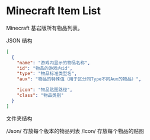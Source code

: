 # Minecraft Item List

Minecraft 基岩版所有物品列表。

JSON 结构

```json
[
  {
    "name": "游戏内显示的物品名称",
    "id": "物品的游戏内id",
    "type": "物品标准类型名",
    "aux": "物品的特殊值（用于区分同Type不同Aux的物品）",

    "icon": "物品贴图路径",
    "class": "物品类别"
  }
]
```

文件夹结构

/Json/ 存放每个版本的物品列表
/Icon/ 存放每个物品的贴图
